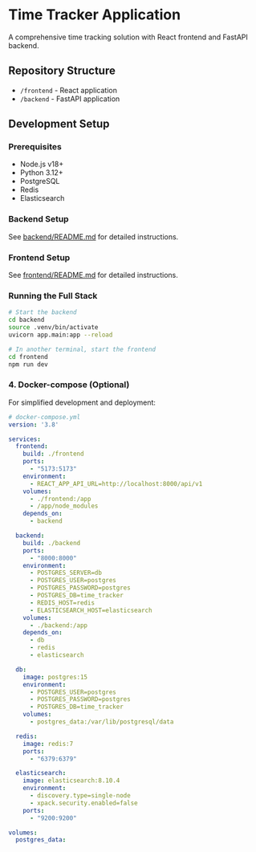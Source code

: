 # Time Tracker Application

A comprehensive time tracking solution with React frontend and FastAPI backend.

## Repository Structure

- `/frontend` - React application
- `/backend` - FastAPI application

## Development Setup

### Prerequisites

- Node.js v18+
- Python 3.12+
- PostgreSQL
- Redis
- Elasticsearch

### Backend Setup

See [backend/README.md](backend/README.md) for detailed instructions.

### Frontend Setup

See [frontend/README.md](frontend/README.md) for detailed instructions.

### Running the Full Stack

```bash
# Start the backend
cd backend
source .venv/bin/activate
uvicorn app.main:app --reload

# In another terminal, start the frontend
cd frontend
npm run dev
```


### 4. Docker-compose (Optional)

For simplified development and deployment:

````yaml
# docker-compose.yml
version: '3.8'

services:
  frontend:
    build: ./frontend
    ports:
      - "5173:5173"
    environment:
      - REACT_APP_API_URL=http://localhost:8000/api/v1
    volumes:
      - ./frontend:/app
      - /app/node_modules
    depends_on:
      - backend

  backend:
    build: ./backend
    ports:
      - "8000:8000"
    environment:
      - POSTGRES_SERVER=db
      - POSTGRES_USER=postgres
      - POSTGRES_PASSWORD=postgres
      - POSTGRES_DB=time_tracker
      - REDIS_HOST=redis
      - ELASTICSEARCH_HOST=elasticsearch
    volumes:
      - ./backend:/app
    depends_on:
      - db
      - redis
      - elasticsearch

  db:
    image: postgres:15
    environment:
      - POSTGRES_USER=postgres
      - POSTGRES_PASSWORD=postgres
      - POSTGRES_DB=time_tracker
    volumes:
      - postgres_data:/var/lib/postgresql/data

  redis:
    image: redis:7
    ports:
      - "6379:6379"

  elasticsearch:
    image: elasticsearch:8.10.4
    environment:
      - discovery.type=single-node
      - xpack.security.enabled=false
    ports:
      - "9200:9200"

volumes:
  postgres_data:
````

